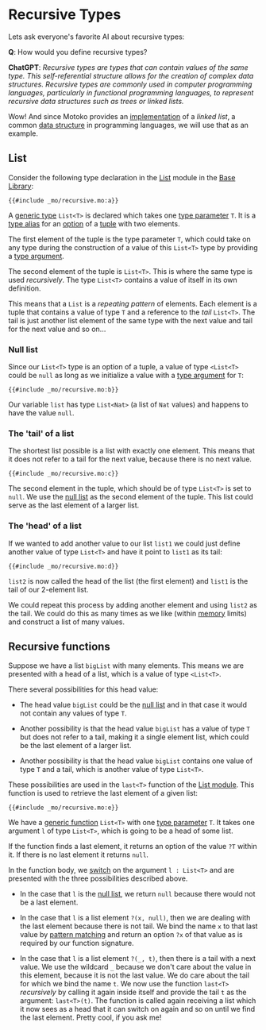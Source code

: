 # Recursive Types
Lets ask everyone's favorite AI about recursive types:  

**Q**: How would you define recursive types?

**ChatGPT**: *Recursive types are types that can contain values of the same type. This self-referential structure allows for the creation of complex data structures. Recursive types are commonly used in computer programming languages, particularly in functional programming languages, to represent recursive data structures such as trees or linked lists.*

Wow! And since Motoko provides an [implementation](https://github.com/dfinity/motoko-base/blob/master/src/List.mo) of a *linked list*, a common [data structure](/base-library/data-structures.html) in programming languages, we will use that as an example.

## List
Consider the following type declaration in the [List](/base-library/data-structures/list.html) module in the [Base Library](/base-library.html):
```motoko
{{#include _mo/recursive.mo:a}}
```

A [generic type](/advanced-types/generics.html) `List<T>` is declared which takes one [type parameter](/advanced-types/generics.html#type-parameters-and-type-arguments) `T`. It is a [type alias](/common-programming-concepts/types.html#the-type-keyword) for an [option](/common-programming-concepts/options-and-results.html) of a [tuple](/common-programming-concepts/types/tuples.html) with two elements.

The first element of the tuple is the type parameter `T`, which could take on any type during the construction of a value of this `List<T>` type by providing a [type argument](/advanced-types/generics.html#type-arguments).

The second element of the tuple is `List<T>`. This is where the same type is used *recursively*. The type `List<T>` contains a value of itself in its own definition. 

This means that a `List` is a *repeating pattern* of elements. Each element is a tuple that contains a value of type `T` and a reference to the *tail* `List<T>`. The tail is just another list element of the same type with the next value and tail for the next value and so on... 

### Null list
Since our `List<T>` type is an option of a tuple, a value of type `<List<T>` could be `null` as long as we initialize a value with a [type argument](/advanced-types/generics.html#type-arguments) for `T`:
```motoko
{{#include _mo/recursive.mo:b}}
```

Our variable `list` has type `List<Nat>` (a list of `Nat` values) and happens to have the value `null`.

### The 'tail' of a list
The shortest list possible is a list with exactly one element. This means that it does not refer to a tail for the next value, because there is no next value. 
```motoko
{{#include _mo/recursive.mo:c}}
```

The second element in the tuple, which should be of type `List<T>` is set to `null`. We use the [null list](/advanced-types/recursive-types.html#null-list) as the second element of the tuple. This list could serve as the last element of a larger list. 

### The 'head' of a list
If we wanted to add another value to our list `list1` we could just define another value of type `List<T>` and have it point to `list1` as its tail:
```motoko
{{#include _mo/recursive.mo:d}}
```

`list2` is now called the head of the list (the first element) and `list1` is the tail of our 2-element list. 

We could repeat this process by adding another element and using `list2` as the tail. We could do this as many times as we like (within [memory](/internet-computer-programming-concepts/basic-memory-persistence.html) limits) and construct a list of many values. 

## Recursive functions
Suppose we have a list `bigList` with many elements. This means we are presented with a head of a list, which is a value of type `<List<T>`. 

There several possibilities for this head value:
- The head value `bigList` could be the [null list](/advanced-types/recursive-types.html#null-list) and in that case it would not contain any values of type `T`.

- Another possibility is that the head value `bigList` has a value of type `T` but does not refer to a tail, making it a single element list, which could be the last element of a larger list. 

- Another possibility is that the head value `bigList` contains one value of type `T` and a tail, which is another value of type `List<T>`.

These possibilities are used in the `last<T>` function of the [List module](/base-library/data-structures/list.html). This function is used to retrieve the last element of a given list:
```motoko
{{#include _mo/recursive.mo:e}}
```

We have a [generic function](/advanced-types/generics.html#generics-in-functions) `List<T>` with one [type parameter](/advanced-types/generics.html#type-parameters-and-type-arguments) `T`. It takes one argument `l` of type `List<T>`, which is going to be a head of some list. 

If the function finds a last element, it returns an option of the value `?T` within it. If there is no last element it returns `null`.

In the function body, we [switch](/common-programming-concepts/control-flow/switch-expression.html) on the argument `l : List<T>` and are presented with the three possibilities described above. 

- In the case that `l` is the [null list](#null-list), we return `null` because there would not be a last element. 

- In the case that `l` is a list element `?(x, null)`, then we are dealing with the last element because there is not tail. We bind the name `x` to that last value by [pattern matching](/common-programming-concepts/pattern-matching.html) and return an option `?x` of that value as is required by our function signature.

- In the case that `l` is a list element `?(_, t)`, then there is a tail with a next value. We use the wildcard `_` because we don't care about the value in this element, because it is not the last value. We do care about the tail for which we bind the name `t`. We now use the function `last<T>` *recursively* by calling it again inside itself and provide the tail `t` as the argument: `last<T>(t)`. The function is called again receiving a list which it now sees as a head that it can switch on again and so on until we find the last element. Pretty cool, if you ask me!
